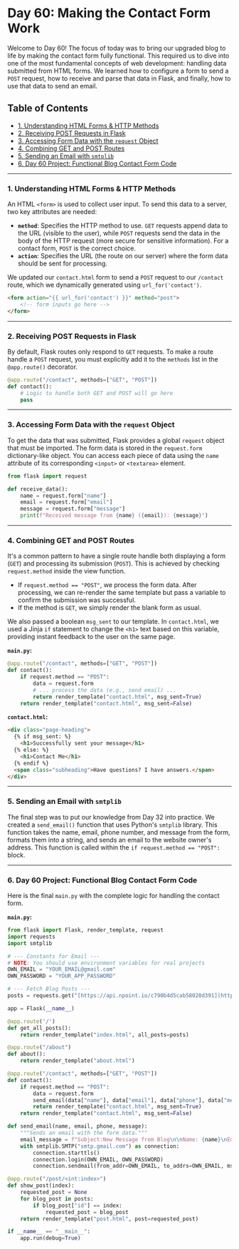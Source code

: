 # Day 60: Making the Contact Form Work

Welcome to Day 60! The focus of today was to bring our upgraded blog to life by making the contact form fully functional. This required us to dive into one of the most fundamental concepts of web development: handling data submitted from HTML forms. We learned how to configure a form to send a `POST` request, how to receive and parse that data in Flask, and finally, how to use that data to send an email.


## Table of Contents
- [1. Understanding HTML Forms & HTTP Methods](#1-understanding-html-forms--http-methods)
- [2. Receiving POST Requests in Flask](#2-receiving-post-requests-in-flask)
- [3. Accessing Form Data with the `request` Object](#3-accessing-form-data-with-the-request-object)
- [4. Combining GET and POST Routes](#4-combining-get-and-post-routes)
- [5. Sending an Email with `smtplib`](#5-sending-an-email-with-smtplib)
- [6. Day 60 Project: Functional Blog Contact Form Code](#6-day-60-project-functional-blog-contact-form-code)

---

### 1. Understanding HTML Forms & HTTP Methods
An HTML `<form>` is used to collect user input. To send this data to a server, two key attributes are needed:
-   **`method`**: Specifies the HTTP method to use. `GET` requests append data to the URL (visible to the user), while `POST` requests send the data in the body of the HTTP request (more secure for sensitive information). For a contact form, `POST` is the correct choice.
-   **`action`**: Specifies the URL (the route on our server) where the form data should be sent for processing.

We updated our `contact.html` form to send a `POST` request to our `/contact` route, which we dynamically generated using `url_for('contact')`.

```html
<form action="{{ url_for('contact') }}" method="post">
    <!-- form inputs go here -->
</form>
```

---

### 2. Receiving POST Requests in Flask
By default, Flask routes only respond to `GET` requests. To make a route handle a `POST` request, you must explicitly add it to the `methods` list in the `@app.route()` decorator.

```python
@app.route("/contact", methods=["GET", "POST"])
def contact():
    # Logic to handle both GET and POST will go here
    pass
```

---

### 3. Accessing Form Data with the `request` Object
To get the data that was submitted, Flask provides a global `request` object that must be imported. The form data is stored in the `request.form` dictionary-like object. You can access each piece of data using the `name` attribute of its corresponding `<input>` or `<textarea>` element.

```python
from flask import request

def receive_data():
    name = request.form["name"]
    email = request.form["email"]
    message = request.form["message"]
    print(f"Received message from {name} ({email}): {message}")
```

---

### 4. Combining GET and POST Routes
It's a common pattern to have a single route handle both displaying a form (`GET`) and processing its submission (`POST`). This is achieved by checking `request.method` inside the view function.

-   If `request.method == "POST"`, we process the form data. After processing, we can re-render the same template but pass a variable to confirm the submission was successful.
-   If the method is `GET`, we simply render the blank form as usual.

We also passed a boolean `msg_sent` to our template. In `contact.html`, we used a Jinja `if` statement to change the `<h1>` text based on this variable, providing instant feedback to the user on the same page.

**`main.py`:**
```python
@app.route("/contact", methods=["GET", "POST"])
def contact():
    if request.method == "POST":
        data = request.form
        # ... process the data (e.g., send email) ...
        return render_template("contact.html", msg_sent=True)
    return render_template("contact.html", msg_sent=False)
```

**`contact.html`:**
```html
<div class="page-heading">
  {% if msg_sent: %}
    <h1>Successfully sent your message</h1>
  {% else: %}
    <h1>Contact Me</h1>
  {% endif %}
  <span class="subheading">Have questions? I have answers.</span>
</div>
```

---

### 5. Sending an Email with `smtplib`
The final step was to put our knowledge from Day 32 into practice. We created a `send_email()` function that uses Python's `smtplib` library. This function takes the name, email, phone number, and message from the form, formats them into a string, and sends an email to the website owner's address. This function is called within the `if request.method == "POST":` block.

---

### 6. Day 60 Project: Functional Blog Contact Form Code
Here is the final `main.py` with the complete logic for handling the contact form.

**`main.py`:**
```python
from flask import Flask, render_template, request
import requests
import smtplib

# --- Constants for Email ---
# NOTE: You should use environment variables for real projects
OWN_EMAIL = "YOUR_EMAIL@gmail.com"
OWN_PASSWORD = "YOUR_APP_PASSWORD"

# --- Fetch Blog Posts ---
posts = requests.get("[https://api.npoint.io/c790b4d5cab58020d391](https://api.npoint.io/c790b4d5cab58020d391)").json()

app = Flask(__name__)

@app.route('/')
def get_all_posts():
    return render_template("index.html", all_posts=posts)

@app.route("/about")
def about():
    return render_template("about.html")

@app.route("/contact", methods=["GET", "POST"])
def contact():
    if request.method == "POST":
        data = request.form
        send_email(data["name"], data["email"], data["phone"], data["message"])
        return render_template("contact.html", msg_sent=True)
    return render_template("contact.html", msg_sent=False)

def send_email(name, email, phone, message):
    """Sends an email with the form data."""
    email_message = f"Subject:New Message from Blog\n\nName: {name}\nEmail: {email}\nPhone: {phone}\nMessage:\n{message}"
    with smtplib.SMTP("smtp.gmail.com") as connection:
        connection.starttls()
        connection.login(OWN_EMAIL, OWN_PASSWORD)
        connection.sendmail(from_addr=OWN_EMAIL, to_addrs=OWN_EMAIL, msg=email_message.encode("utf-8"))

@app.route("/post/<int:index>")
def show_post(index):
    requested_post = None
    for blog_post in posts:
        if blog_post["id"] == index:
            requested_post = blog_post
    return render_template("post.html", post=requested_post)

if __name__ == "__main__":
    app.run(debug=True)
```
